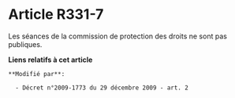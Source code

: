 # Article R331-7

Les séances de la commission de protection des droits ne sont pas publiques.

**Liens relatifs à cet article**

	**Modifié par**:

	  - Décret n°2009-1773 du 29 décembre 2009 - art. 2
